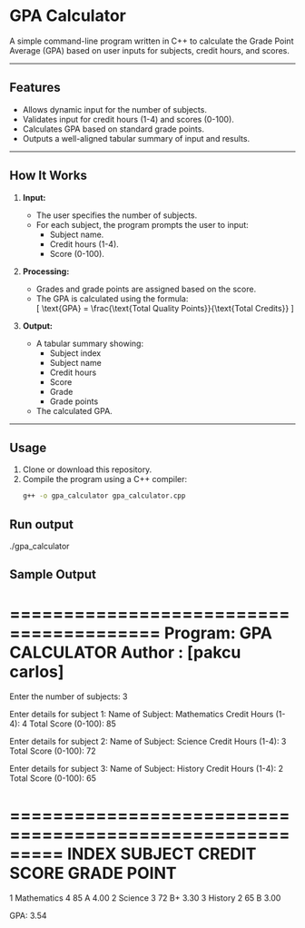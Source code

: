 # GPA Calculator

A simple command-line program written in C++ to calculate the Grade Point Average (GPA) based on user inputs for subjects, credit hours, and scores.

---

## Features
- Allows dynamic input for the number of subjects.
- Validates input for credit hours (1-4) and scores (0-100).
- Calculates GPA based on standard grade points.
- Outputs a well-aligned tabular summary of input and results.

---

## How It Works

1. **Input:**
   - The user specifies the number of subjects.
   - For each subject, the program prompts the user to input:
     - Subject name.
     - Credit hours (1-4).
     - Score (0-100).

2. **Processing:**
   - Grades and grade points are assigned based on the score.
   - The GPA is calculated using the formula:  
     \[
     \text{GPA} = \frac{\text{Total Quality Points}}{\text{Total Credits}}
     \]

3. **Output:**
   - A tabular summary showing:
     - Subject index
     - Subject name
     - Credit hours
     - Score
     - Grade
     - Grade points
   - The calculated GPA.

---

## Usage

1. Clone or download this repository.
2. Compile the program using a C++ compiler:
   ```bash
   g++ -o gpa_calculator gpa_calculator.cpp

## Run output
  ./gpa_calculator
## Sample Output
======================================== 
 Program: GPA CALCULATOR
 Author : [pakcu carlos]
=================================================

Enter the number of subjects: 3

Enter details for subject 1:
Name of Subject: Mathematics
Credit Hours (1-4): 4
Total Score (0-100): 85

Enter details for subject 2:
Name of Subject: Science
Credit Hours (1-4): 3
Total Score (0-100): 72

Enter details for subject 3:
Name of Subject: History
Credit Hours (1-4): 2
Total Score (0-100): 65

=========================================================
INDEX    SUBJECT          CREDIT   SCORE   GRADE    POINT
=========================================================
1        Mathematics         4      85      A       4.00
2        Science             3      72      B+      3.30
3        History             2      65      B       3.00

GPA: 3.54

